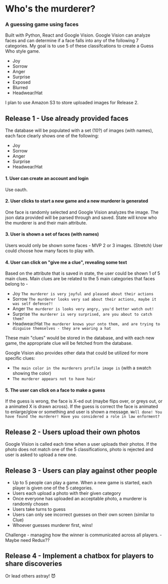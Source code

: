 # Who's the murderer?
### A guessing game using faces

Built with Python, React and Google Vision. Google Vision can analyze faces and can determine if a face falls into any of the following 7 categories. My goal is to use 5 of these classifcations to create a Guess Who style game. 
 - Joy
 - Sorrow
 - Anger
 - Surprise
 - Exposed
 - Blurred
 - Headwear/Hat

I plan to use Amazon S3 to store uploaded images for Release 2.

## Release 1 - Use already provided faces 
The database will be populated with a set (10?) of images (with names), each face clearly shows one of the following:
 - Joy
 - Sorrow
 - Anger
 - Surprise
 - Headwear/Hat

#### 1. User can create an account and login
Use oauth.
#### 2. User clicks to start a new game and a new murderer is generated
One face is randomly selected and Google Vision analyzes the image. The json data provided will be parsed through and saved. State will know who the murderer is and their main attribute. 
#### 3. User is shown a set of faces (with names)
Users would only be shown some faces - MVP 2 or 3 images. (Stretch) User could choose how many faces to play with.  
#### 4. User can click on "give me a clue", revealing some text
Based on the attribute that is saved in state, the user could be shown 1 of 5 main clues. Main clues are be related to the 5 main categories that faces belong to - 
 - Joy `The murderer is very joyful and pleased about their actions`
 - Sorrow `The murderer looks very sad about their actions, maybe it was self defense?!`
 - Anger  `The murderer is looks very angry, you'd better watch out!`
 - Surprise `The murderer is very surprised, are you about to catch them?`
 - Headwear/Hat  `The murderer knows your onto them, and are trying to disguise themselves - they are wearing a hat`

These main "clues" would be stored in the database, and with each new game, the appropriate clue will be fetched from the database.

Google Vision also provides other data that could be utilized for more specific clues:
 - `The main color in the murderers profile image is` (with a swatch showing the color)
 - `The murderer appears not to have hair`

#### 5. The user can click on a face to make a guess
If the guess is wrong, the face is X-ed out (maybe flips over, or greys out, or a animated X is drawn across). If the guess is correct the face is animated to enlarge/glow or something and user is shown a message. `Well done! You have found the murderer! Have you considered a role in law enforment?`

## Release 2 - Users upload their own photos
Google Vision is called each time when a user uploads their photos.  If the photo does not match one of the 5 classifications, photo is rejected and user is asked to upload a new one.

## Release 3 - Users can play against other people
 - Up to 5 people can play a game. When a new game is started, each player is given one of the 5 categories.
 - Users each upload a photo with their given category
 - Once everyone has uploaded an acceptable photo, a murderer is randomly chosen
 - Users take turns to guess
 - Users can only see incorrect guesses on their own screen (similar to Clue)
 - Whoever guesses murderer first, wins!
 
 Challenge - managing how the winner is communicated across all players. - Maybe need Redux??

## Release 4 - Implement a chatbox for players to share discoveries
Or lead others astray! 😈
